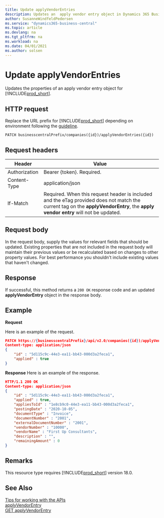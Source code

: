 ```yaml
---
title: Update applyVendorEntries  
description: Updates an  apply vendor entry object in Dynamics 365 Business Central.
author: SusanneWindfeldPedersen
ms.service: "dynamics365-business-central"
ms.topic: article
ms.devlang: na
ms.tgt_pltfrm: na
ms.workload: na
ms.date: 04/01/2021
ms.author: solsen
---
```


<!-- NOTE: This article is an auto-generated stub from the metadata file. -->
<!-- The sections marked with an EDIT_IS_REQUIRED require manual editing. -->
# Update applyVendorEntries

Updates the properties of an apply vendor entry object for [!INCLUDE[prod_short](../../../includes/prod_short.md)].

## HTTP request

Replace the URL prefix for [!INCLUDE[prod_short](../../../includes/prod_short.md)] depending on environment following the [guideline](../../v2.0/endpoints-apis-for-dynamics.md).

```
PATCH businesscentralPrefix/companies({id})/applyVendorEntries({id})
```

## Request headers

|Header|Value|
|------|-----|
|Authorization  |Bearer {token}. Required. |
|Content-Type  |application/json|
|If-Match      |Required. When this request header is included and the eTag provided does not match the current tag on the **applyVendorEntry**, the **apply vendor entry** will not be updated. |

## Request body

In the request body, supply the values for relevant fields that should be updated. Existing properties that are not included in the request body will maintain their previous values or be recalculated based on changes to other property values. For best performance you shouldn't include existing values that haven't changed.

## Response

If successful, this method returns a ```200 OK``` response code and an updated **applyVendorEntry** object in the response body.

## Example

**Request**

Here is an example of the request.

```json
PATCH https://{businesscentralPrefix}/api/v2.0/companies({id})/applyVendorEntries({id})
Content-type: application/json
{
    "id" : "5d115c9c-44e3-ea11-bb43-000d3a2feca1",
    "applied" : true
}
```

**Response**
Here is an example of the response.


```json
HTTP/1.1 200 OK
Content-type: application/json
{
    "id" : "5d115c9c-44e3-ea11-bb43-000d3a2feca1",
    "applied" : true,
    "appliesToId" : "1e8cb9c0-44e3-ea11-bb43-000d3a2feca1",
    "postingDate" : "2020-10-05",
    "documentType" : "Invoice",
    "documentNumber" : "2001",
    "externalDocumentNumber" : "2001",
    "vendorNumber" : "10000",
    "vendorName" : "First Up Consultants",
    "description" : "",
    "remainingAmount" : 0
}
```

## Remarks

This resource type requires [!INCLUDE[prod_short](../../../includes/prod_short.md)] version 18.0.

## See Also

[Tips for working with the APIs](../../../developer/devenv-connect-apps-tips.md)  
[applyVendorEntry](../resources/dynamics_applyVendorEntry.md)  
[GET applyVendorEntry](dynamics_applyvendorentry_get.md)  
